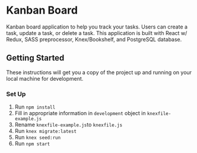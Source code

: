 # Kanban Board

Kanban board application to help you track your tasks. Users can create a task, update a task, or delete a task. This application is built with React w/ Redux, SASS preprocessor, Knex/Bookshelf, and PostgreSQL database. 

## Getting Started

These instructions will get you a copy of the project up and running on your local machine for development. 

### Set Up

1. Run `npm install`
2. Fill in appropriate information in `development` object in `knexfile-example.js`
3. Rename `knexfile-example.js`to `knexfile.js`
4. Run `knex migrate:latest` 
5. Run `knex seed:run`
6. Run `npm start`


